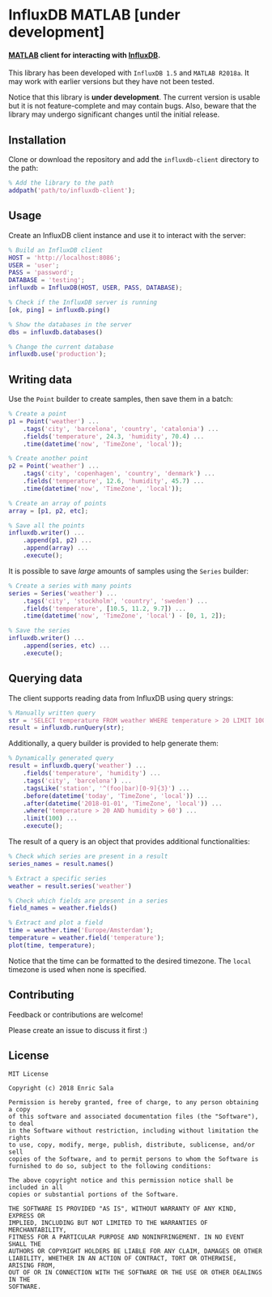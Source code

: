 InfluxDB MATLAB [under development]
===================================

#### [MATLAB][matlab] client for interacting with [InfluxDB][influxdb].

This library has been developed with `InfluxDB 1.5` and `MATLAB R2018a`.
It may work with earlier versions but they have not been tested. 

Notice that this library is **under development**.
The current version is usable but it is not feature-complete and may contain bugs.
Also, beware that the library may undergo significant changes until the initial release.


Installation
------------

Clone or download the repository and add the `influxdb-client` directory to the path:

```matlab
% Add the library to the path
addpath('path/to/influxdb-client');
```


Usage
-----

Create an InfluxDB client instance and use it to interact with the server:

```matlab
% Build an InfluxDB client
HOST = 'http://localhost:8086';
USER = 'user';
PASS = 'password';
DATABASE = 'testing';
influxdb = InfluxDB(HOST, USER, PASS, DATABASE);

% Check if the InfluxDB server is running
[ok, ping] = influxdb.ping()

% Show the databases in the server
dbs = influxdb.databases()

% Change the current database
influxdb.use('production');
```


Writing data
------------

Use the `Point` builder to create samples, then save them in a batch:

```matlab
% Create a point
p1 = Point('weather') ...
    .tags('city', 'barcelona', 'country', 'catalonia') ...
    .fields('temperature', 24.3, 'humidity', 70.4) ...
    .time(datetime('now', 'TimeZone', 'local'));

% Create another point
p2 = Point('weather') ...
    .tags('city', 'copenhagen', 'country', 'denmark') ...
    .fields('temperature', 12.6, 'humidity', 45.7) ...
    .time(datetime('now', 'TimeZone', 'local'));

% Create an array of points
array = [p1, p2, etc];

% Save all the points
influxdb.writer() ...
    .append(p1, p2) ...
    .append(array) ...
    .execute();
```

It is possible to save *large* amounts of samples using the `Series` builder:

```matlab
% Create a series with many points
series = Series('weather') ...
    .tags('city', 'stockholm', 'country', 'sweden') ...
    .fields('temperature', [10.5, 11.2, 9.7]) ...
    .time(datetime('now', 'TimeZone', 'local') - [0, 1, 2]);

% Save the series
influxdb.writer() ...
    .append(series, etc) ...
    .execute();
```

Querying data
-------------

The client supports reading data from InfluxDB using query strings:

```matlab
% Manually written query
str = 'SELECT temperature FROM weather WHERE temperature > 20 LIMIT 100';
result = influxdb.runQuery(str);
```

Additionally, a query builder is provided to help generate them:

```matlab
% Dynamically generated query
result = influxdb.query('weather') ...
    .fields('temperature', 'humidity') ...
    .tags('city', 'barcelona') ...
    .tagsLike('station', '^(foo|bar)[0-9]{3}') ...
    .before(datetime('today', 'TimeZone', 'local')) ...
    .after(datetime('2018-01-01', 'TimeZone', 'local')) ...
    .where('temperature > 20 AND humidity > 60') ...
    .limit(100) ...
    .execute();
```

The result of a query is an object that provides additional functionalities:

```matlab
% Check which series are present in a result
series_names = result.names()

% Extract a specific series
weather = result.series('weather')

% Check which fields are present in a series
field_names = weather.fields()

% Extract and plot a field
time = weather.time('Europe/Amsterdam');
temperature = weather.field('temperature');
plot(time, temperature);
```

Notice that the time can be formatted to the desired timezone.
The `local` timezone is used when none is specified.


Contributing
------------

Feedback or contributions are welcome!

Please create an issue to discuss it first :)


License
-------

    MIT License

    Copyright (c) 2018 Enric Sala

    Permission is hereby granted, free of charge, to any person obtaining a copy
    of this software and associated documentation files (the "Software"), to deal
    in the Software without restriction, including without limitation the rights
    to use, copy, modify, merge, publish, distribute, sublicense, and/or sell
    copies of the Software, and to permit persons to whom the Software is
    furnished to do so, subject to the following conditions:

    The above copyright notice and this permission notice shall be included in all
    copies or substantial portions of the Software.

    THE SOFTWARE IS PROVIDED "AS IS", WITHOUT WARRANTY OF ANY KIND, EXPRESS OR
    IMPLIED, INCLUDING BUT NOT LIMITED TO THE WARRANTIES OF MERCHANTABILITY,
    FITNESS FOR A PARTICULAR PURPOSE AND NONINFRINGEMENT. IN NO EVENT SHALL THE
    AUTHORS OR COPYRIGHT HOLDERS BE LIABLE FOR ANY CLAIM, DAMAGES OR OTHER
    LIABILITY, WHETHER IN AN ACTION OF CONTRACT, TORT OR OTHERWISE, ARISING FROM,
    OUT OF OR IN CONNECTION WITH THE SOFTWARE OR THE USE OR OTHER DEALINGS IN THE
    SOFTWARE.


 [matlab]: https://en.wikipedia.org/wiki/MATLAB
 [influxdb]: https://en.wikipedia.org/wiki/InfluxDB
 [influxdb-docs]: https://docs.influxdata.com/influxdb
